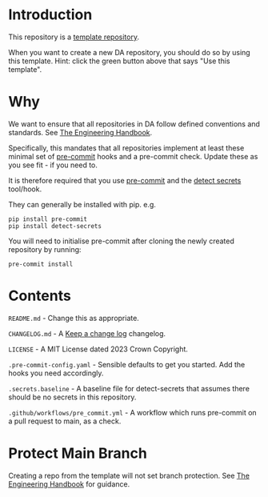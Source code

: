 # Introduction
This repository is a [template repository](https://docs.github.com/en/repositories/creating-and-managing-repositories/creating-a-repository-from-a-template).

When you want to create a new DA repository, you should do so by using this template.  Hint: click the green button above that says "Use this template".

# Why
We want to ensure that all repositories in DA follow defined conventions and standards. See [The Engineering Handbook](https://national-archives.atlassian.net/wiki/spaces/DAAE/pages/47775767/Engineering+Handbook).

Specifically, this mandates that all repositories implement at least these minimal set of [pre-commit](https://pre-commit.com/) hooks and a pre-commit check.  Update these as you see fit - if you need to.

It is therefore required that you use [pre-commit](https://pre-commit.com/) and the [detect secrets](https://github.com/Yelp/detect-secrets) tool/hook.

They can generally be installed with pip. e.g.

```
pip install pre-commit
pip install detect-secrets
```

You will need to initialise pre-commit after cloning the newly created repository by running:

```pre-commit install```

# Contents
```README.md``` - Change this as appropriate.

```CHANGELOG.md``` - A [Keep a change log](https://keepachangelog.com/en/1.0.0/) changelog.

```LICENSE``` - A MIT License dated 2023 Crown Copyright.

```.pre-commit-config.yaml``` - Sensible defaults to get you started.  Add the hooks you need accordingly.

```.secrets.baseline``` - A baseline file for detect-secrets that assumes there should be no secrets in this repository.

```.github/workflows/pre_commit.yml``` - A workflow which runs pre-commit on a pull request to main, as a check.

# Protect Main Branch
Creating a repo from the template will not set branch protection.
See [The Engineering Handbook](https://national-archives.atlassian.net/wiki/spaces/DAAE/pages/47775767/Engineering+Handbook) for guidance.
